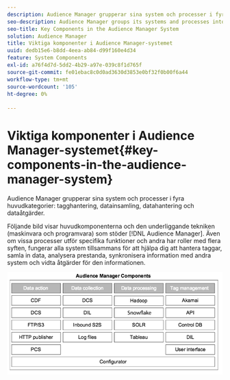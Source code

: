 ```yaml
---
description: Audience Manager grupperar sina system och processer i fyra huvudkategorier tagghantering, datainsamling, dataorganisation och dataåtgärder.
seo-description: Audience Manager groups its systems and processes into four main categories  tag management, data collection, data organization, and data actionability.
seo-title: Key Components in the Audience Manager System
solution: Audience Manager
title: Viktiga komponenter i Audience Manager-systemet
uuid: dedb15e6-b8dd-4eea-ab84-d99f160e4d34
feature: System Components
exl-id: a76f4d7d-5dd2-4b29-a97e-039c8f1d765f
source-git-commit: fe01ebac8c0d0ad3630d3853e0bf32f0b00f6a44
workflow-type: tm+mt
source-wordcount: '105'
ht-degree: 0%

---
```


# Viktiga komponenter i Audience Manager-systemet{#key-components-in-the-audience-manager-system}

Audience Manager grupperar sina system och processer i fyra huvudkategorier: tagghantering, datainsamling, datahantering och dataåtgärder.

<!-- 

c_compstack.xml

 -->

Följande bild visar huvudkomponenterna och den underliggande tekniken (maskinvara och programvara) som stöder [!DNL Audience Manager]. Även om vissa processer utför specifika funktioner och andra har roller med flera syften, fungerar alla system tillsammans för att hjälpa dig att hantera taggar, samla in data, analysera prestanda, synkronisera information med andra system och vidta åtgärder för den informationen.

![](assets/components.png)
